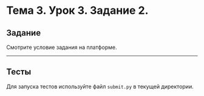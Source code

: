 # Тема 3. Урок 3. Задание 2. #

## Задание

Смотрите условие задания на платформе.

---

## Тесты

Для запуска тестов используйте файл `submit.py` в текущей директории.


